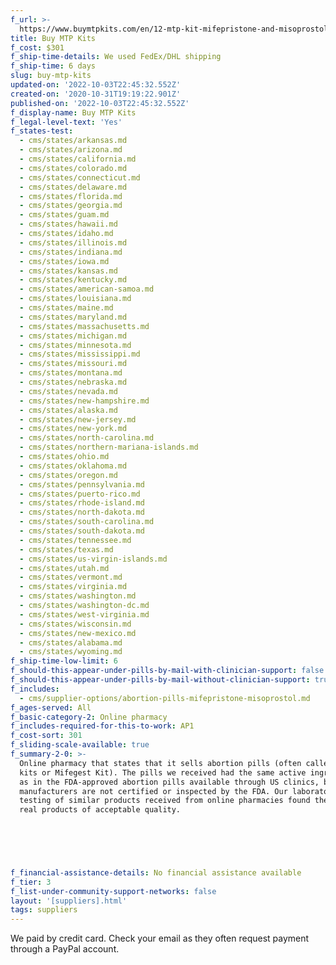 ```yaml
---
f_url: >-
  https://www.buymtpkits.com/en/12-mtp-kit-mifepristone-and-misoprostol-for-abortion.html
title: Buy MTP Kits
f_cost: $301
f_ship-time-details: We used FedEx/DHL shipping
f_ship-time: 6 days
slug: buy-mtp-kits
updated-on: '2022-10-03T22:45:32.552Z'
created-on: '2020-10-31T19:19:22.901Z'
published-on: '2022-10-03T22:45:32.552Z'
f_display-name: Buy MTP Kits
f_legal-level-text: 'Yes'
f_states-test:
  - cms/states/arkansas.md
  - cms/states/arizona.md
  - cms/states/california.md
  - cms/states/colorado.md
  - cms/states/connecticut.md
  - cms/states/delaware.md
  - cms/states/florida.md
  - cms/states/georgia.md
  - cms/states/guam.md
  - cms/states/hawaii.md
  - cms/states/idaho.md
  - cms/states/illinois.md
  - cms/states/indiana.md
  - cms/states/iowa.md
  - cms/states/kansas.md
  - cms/states/kentucky.md
  - cms/states/american-samoa.md
  - cms/states/louisiana.md
  - cms/states/maine.md
  - cms/states/maryland.md
  - cms/states/massachusetts.md
  - cms/states/michigan.md
  - cms/states/minnesota.md
  - cms/states/mississippi.md
  - cms/states/missouri.md
  - cms/states/montana.md
  - cms/states/nebraska.md
  - cms/states/nevada.md
  - cms/states/new-hampshire.md
  - cms/states/alaska.md
  - cms/states/new-jersey.md
  - cms/states/new-york.md
  - cms/states/north-carolina.md
  - cms/states/northern-mariana-islands.md
  - cms/states/ohio.md
  - cms/states/oklahoma.md
  - cms/states/oregon.md
  - cms/states/pennsylvania.md
  - cms/states/puerto-rico.md
  - cms/states/rhode-island.md
  - cms/states/north-dakota.md
  - cms/states/south-carolina.md
  - cms/states/south-dakota.md
  - cms/states/tennessee.md
  - cms/states/texas.md
  - cms/states/us-virgin-islands.md
  - cms/states/utah.md
  - cms/states/vermont.md
  - cms/states/virginia.md
  - cms/states/washington.md
  - cms/states/washington-dc.md
  - cms/states/west-virginia.md
  - cms/states/wisconsin.md
  - cms/states/new-mexico.md
  - cms/states/alabama.md
  - cms/states/wyoming.md
f_ship-time-low-limit: 6
f_should-this-appear-under-pills-by-mail-with-clinician-support: false
f_should-this-appear-under-pills-by-mail-without-clinician-support: true
f_includes:
  - cms/supplier-options/abortion-pills-mifepristone-misoprostol.md
f_ages-served: All
f_basic-category-2: Online pharmacy
f_includes-required-for-this-to-work: AP1
f_cost-sort: 301
f_sliding-scale-available: true
f_summary-2-0: >-
  Online pharmacy that states that it sells abortion pills (often called MTP
  kits or Mifegest Kit). The pills we received had the same active ingredients
  as in the FDA-approved abortion pills available through US clinics, but the
  manufacturers are not certified or inspected by the FDA. Our laboratory
  testing of similar products received from online pharmacies found them to be
  real products of acceptable quality.


  ‍


  ‍
f_financial-assistance-details: No financial assistance available
f_tier: 3
f_list-under-community-support-networks: false
layout: '[suppliers].html'
tags: suppliers
---
```


We paid by credit card. Check your email as they often request payment through a PayPal account.
